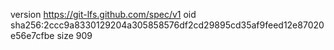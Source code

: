 version https://git-lfs.github.com/spec/v1
oid sha256:2ccc9a8330129204a305858576df2cd29895cd35af9feed12e87020e56e7cfbe
size 909
